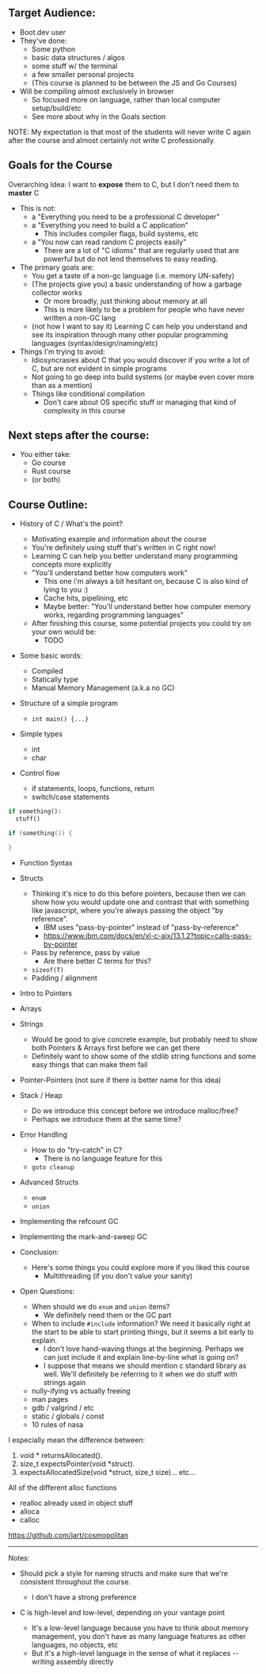 ## Target Audience:
- Boot.dev user
- They've done:
	- Some python
	- basic data structures / algos
	- some stuff w/ the terminal
	- a few smaller personal projects
	- (This course is planned to be between the JS and Go Courses)
- Will be compiling almost exclusively in browser
	- So focused more on language, rather than local computer setup/build/etc
	- See more about why in the Goals section


NOTE: My expectation is that most of the students will never write C again after the course and almost certainly not write C professionally.

## Goals for the Course

Overarching Idea: I want to **expose** them to C, but I don't need them to **master** C

- This is not:
	- a "Everything you need to be a professional C developer"
	- a "Everything you need to build a C application"
		- This includes compiler flags, build systems, etc
	- a "You now can read random C projects easily"
		- There are a lot of "C idioms" that are regularly used that are powerful but do not lend themselves to easy reading.
- The primary goals are:
	- You get a taste of a non-gc language (i.e. memory UN-safety)
	- (The projects give you) a basic understanding of how a garbage collector works
		- Or more broadly, just thinking about memory at all
		- This is more likely to be a problem for people who have never written a non-GC lang
	- (not how I want to say it) Learning C can help you understand and see its inspiration through many other popular programming languages (syntax/design/naming/etc)
 - Things I'm trying to avoid:
	 - Idiosyncrasies about C that you would discover if you write a lot of C, but are not evident in simple programs
	 - Not going to go deep into build systems (or maybe even cover more than as a mention)
	 - Things like conditional compilation
		 - Don't care about OS specific stuff or managing that kind of complexity in this course
	 
## Next steps after the course:
- You either take:
	- Go course
	- Rust course
	- (or both)

## Course Outline:
- History of C / What's the point?
	- Motivating example and information about the course
	- You're definitely using stuff that's written in C right now!
	- Learning C can help you better understand many programming concepts more explicitly
	- "You'll understand better how computers work"
		- This one i'm always a bit hesitant on, because C is also kind of lying to you :)
		- Cache hits, pipelining, etc
		- Maybe better: "You'll understand better how computer memory works, regarding programming languages"
	- After finishing this course, some potential projects you could try on your own would be:
		- TODO

- Some basic words:
	- Compiled
	- Statically type
	- Manual Memory Management (a.k.a no GC)
- Structure of a simple program
	- `int main() {...}`
- Simple types
	- int
	- char
- Control flow
	- if statements, loops, functions, return
	- switch/case statements

```python
if something():
  stuff()
```

```c
if (something()) {

}
```
- Function Syntax
- Structs
	- Thinking it's nice to do this before pointers, because then we can show how you would update one and contrast that with something like javascript, where you're always passing the object "by reference".
		- IBM uses "pass-by-pointer" instead of "pass-by-reference"
		- https://www.ibm.com/docs/en/xl-c-aix/13.1.2?topic=calls-pass-by-pointer
	- Pass by reference, pass by value
		- Are there better C terms for this?
	- `sizeof(T)`
	- Padding / alignment
- Intro to Pointers
- Arrays
- Strings
	- Would be good to give concrete example, but probably need to show both Pointers & Arrays first before we can get there
	- Definitely want to show some of the stdlib string functions and some easy things that can make them fail
- Pointer-Pointers (not sure if there is better name for this idea)
- Stack / Heap
	- Do we introduce this concept before we introduce malloc/free?
	- Perhaps we introduce them at the same time?
- Error Handling
	- How to do "try-catch" in C?
		- There is no language feature for this
	- `goto cleanup`
- Advanced Structs
	- `enum`
	- `union`
- Implementing the refcount GC
- Implementing the mark-and-sweep GC
- Conclusion:
	- Here's some things you could explore more if you liked this course
		- Multithreading (if you don't value your sanity)


- Open Questions:
	- When should we do `enum` and `union` items?
		- We definitely need them or the GC part
	- When to include `#include` information? We need it basically right at the start to be able to start printing things, but it seems a bit early to explain.
		- I don't love hand-waving things at the beginning. Perhaps we can just include it and explain line-by-line what is going on?
		- I suppose that means we should mention c standard library as well. We'll definitely be referring to it when we do stuff with strings again
	- nully-ifying vs actually freeing
	- man pages
	- gdb / valgrind / etc
	- static / globals / const
	- 10 rules of nasa



I especially mean the difference between:
1. void * returnsAllocated().
2. size_t expectsPointer(void *struct). 
3. expectsAllocatedSize(void *struct, size_t size)… etc…


All of the different alloc functions
- realloc already used in object stuff
- alloca
- calloc

 https://github.com/jart/cosmopolitan
**** 
Notes:
- Should pick a style for naming structs and make sure that we're consistent throughout the course.
	- I don't have a strong preference

- C is high-level and low-level, depending on your vantage point
	- It's a low-level language because you have to think about memory management, you don't have as many language features as other languages, no objects, etc
	- But it's a high-level language in the sense of what it replaces -- writing assembly directly

